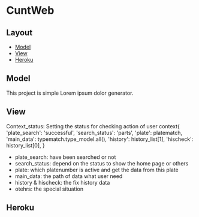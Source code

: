 # CuntWeb
## Layout
* [Model](#Model)
* [View](#View)
* [Heroku](#Heroku)

## Model
This project is simple Lorem ipsum dolor generator.
	
## View
Context_status:
Setting the status for checking action of user
context{
'plate_search': 'successful',
'search_status': 'parts',
'plate': platematch,
'main_data': typematch.type_model.all(),
'history': history_list[1],
'hischeck': history_list[0],
}
* plate_search: have been searched or not
* search_status: depend on the status to show the home page or others
* plate: which platenumber is active and get the data from this plate
* main_data: the path of data what user need
* history & hischeck: the fix history data
* otehrs: the special situation
	
## Heroku

